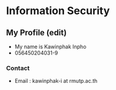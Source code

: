 # Information Security

## My Profile (edit)

- My name is Kawinphak Inpho
- 056450204031-9

### Contact
- Email : kawinphak-i at rmutp.ac.th
